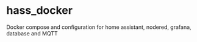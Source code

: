# hass_docker
Docker compose and configuration for home assistant, nodered, grafana, database and MQTT
